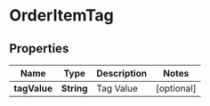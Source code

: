 
# OrderItemTag

## Properties
Name | Type | Description | Notes
------------ | ------------- | ------------- | -------------
**tagValue** | **String** | Tag Value |  [optional]



